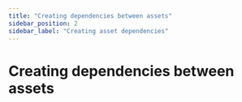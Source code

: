 ```yaml
---
title: "Creating dependencies between assets"
sidebar_position: 2
sidebar_label: "Creating asset dependencies"
---
```


# Creating dependencies between assets